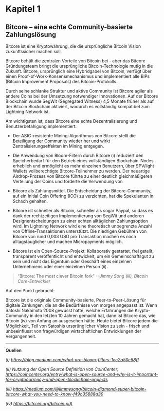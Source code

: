 # Kapitel 1
## Bitcore – eine echte Community-basierte Zahlungslösung

Bitcore ist eine Kryptowährung, die die ursprüngliche Bitcoin Vision zukunftssicher machen soll. 

Bitcore behält die zentralen Vorteile von Bitcoin bei - aber das Bitcore Gründungsteam bringt die ursprüngliche Bitcoin-Technologie mutig in die Zukunft. Bitcore, ursprünglich eine Hybridgabel von Bitcoin, verfügt über einen Proof-of-Work-Konsensmechanismus und implementiert alle BIPs (Bitcoin Improvement Proposals) des Bitcoin-Protokolls.

Durch seine schlanke Struktur und aktive Community ist Bitcore agiler als andere Coins bei der Umsetzung notwendiger Innovationen. Auf der Bitcore Blockchain wurde SegWit (Segregated Witness) 4,5 Monate früher als auf der Bitcoin Blockchain aktiviert, wodurch es vollständig kompatibel zum Lightning Network ist.

Am wichtigsten ist, dass Bitcore eine echte Dezentralisierung und Benutzerbefähigung implementiert:

* Der ASIC-resistente Mining-Algorithmus von Bitcore stellt die Beteiligung der Community wieder her und wirkt Zentralisierungseffekten im Mining entgegen.

* Die Anwendung von Bloom-Filtern durch Bitcore (i) reduziert den Speicherbedarf für den Betrieb eines vollständigen Blockchain-Nodes erheblich und ermöglicht es mehr einzelnen Benutzern, über SPV/light Wallets vollberechtigte Bitcore-Teilnehmer zu werden.
Der neuartige Airdrop-Prozess von Bitcore führte zu einer deutlich gleichmäßigeren Verteilung der Coins und förderte die Verwendung von 

* Bitcore als Zahlungsmittel. Die Entscheidung der Bitcore-Community, auf ein Initial Coin Offering (ICO) zu verzichten, hat die Spekulanten in Schach gehalten.

* Bitcore ist schneller als Bitcoin, schneller als sogar Paypal, so dass es dank der rechtzeitigen Implementierung von SegWit und anderen Designentscheidungen zu einer echten alltäglichen Zahlungsoption wird. Im Lightning Network wird eine theoretisch unbegrenzte Anzahl von Offline-Transaktionen unterstützt. Die niedrigen Gebühren von Bitcore von rund 0,003 USD pro Transaktion machen es noch alltagstauglicher und machen Micropayments möglich.

* Bitcore ist ein Open-Source-Projekt: Kollaborativ gestartet, frei geteilt, transparent veröffentlicht und entwickelt, um ein Gemeinschaftsgut zu sein und nicht das Eigentum oder Geschäft eines einzelnen Unternehmens oder einer einzelnen Person (ii).

> “Bitcore: The most clever Bitcoin fork”
> *--Jimmy Song (iii), Bitcoin Core-Entwickler*

Auf den Punkt gebracht:

Bitcore ist die originale Community-basierte, Peer-to-Peer-Lösung für digitale Zahlungen, die an die Bedürfnisse von morgen angepasst ist. Wenn Satoshi Nakamoto 2008 gewusst hätte, welche Erfahrungen die Krypto-Community in den letzten 10 Jahren gemacht hat, dann ist Bitcore das, wie Bitcoin (iv) von Anfang an ausgesehen hätte. Heute bietet Bitcore jedem die Möglichkeit, Teil von Satoshis ursprünglicher Vision zu sein - frisch und unbeeinflusst von fragwürdigen wirtschaftlichen Entwicklungen der Vergangenheit.

---

**Quellen**

*(i) https://blog.medium.com/what-are-bloom-filters-1ec2a50c68ff*

*(ii) Nutzung der Open Source Definition von CoinCenter, https://coincenter.org/entry/what-is-open-source-and-why-is-it-important-for-cryptocurrency-and-open-blockchain-projects*

*(iii) https://medium.com/@jimmysong/bitcoin-diamond-super-bitcoin-bitcore-what-you-need-to-know-f49c35688a39*

*(iv) https://bitcoin.org/bitcoin.pdf*

